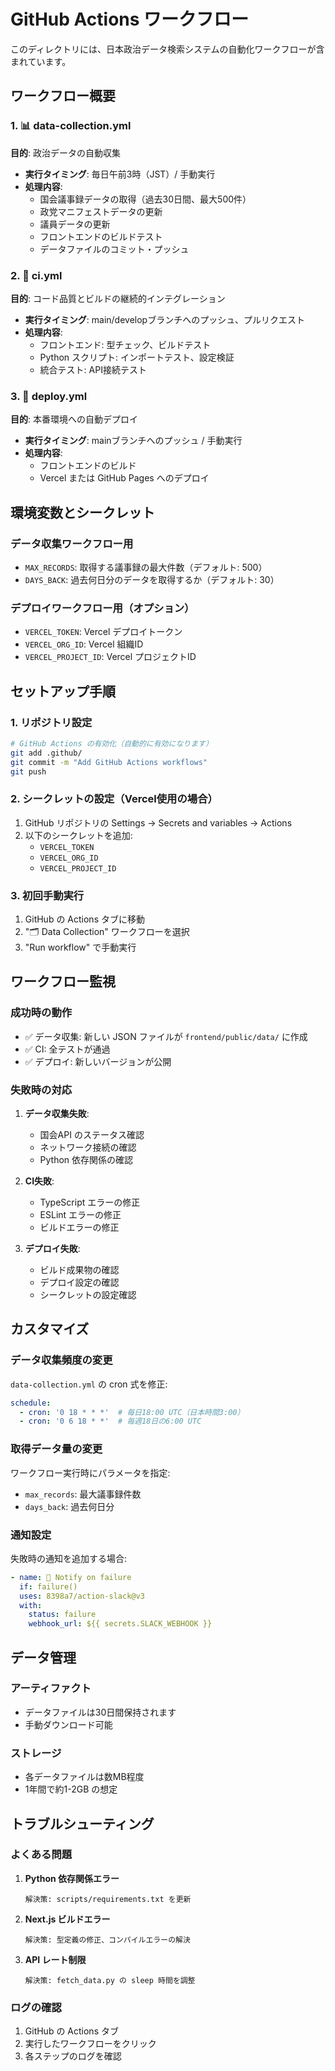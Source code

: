 # GitHub Actions ワークフロー

このディレクトリには、日本政治データ検索システムの自動化ワークフローが含まれています。

## ワークフロー概要

### 1. 📊 data-collection.yml
**目的**: 政治データの自動収集
- **実行タイミング**: 毎日午前3時（JST）/ 手動実行
- **処理内容**:
  - 国会議事録データの取得（過去30日間、最大500件）
  - 政党マニフェストデータの更新
  - 議員データの更新
  - フロントエンドのビルドテスト
  - データファイルのコミット・プッシュ

### 2. 🔧 ci.yml
**目的**: コード品質とビルドの継続的インテグレーション
- **実行タイミング**: main/developブランチへのプッシュ、プルリクエスト
- **処理内容**:
  - フロントエンド: 型チェック、ビルドテスト
  - Python スクリプト: インポートテスト、設定検証
  - 統合テスト: API接続テスト

### 3. 🚀 deploy.yml
**目的**: 本番環境への自動デプロイ
- **実行タイミング**: mainブランチへのプッシュ / 手動実行
- **処理内容**:
  - フロントエンドのビルド
  - Vercel または GitHub Pages へのデプロイ

## 環境変数とシークレット

### データ収集ワークフロー用
- `MAX_RECORDS`: 取得する議事録の最大件数（デフォルト: 500）
- `DAYS_BACK`: 過去何日分のデータを取得するか（デフォルト: 30）

### デプロイワークフロー用（オプション）
- `VERCEL_TOKEN`: Vercel デプロイトークン
- `VERCEL_ORG_ID`: Vercel 組織ID
- `VERCEL_PROJECT_ID`: Vercel プロジェクトID

## セットアップ手順

### 1. リポジトリ設定
```bash
# GitHub Actions の有効化（自動的に有効になります）
git add .github/
git commit -m "Add GitHub Actions workflows"
git push
```

### 2. シークレットの設定（Vercel使用の場合）
1. GitHub リポジトリの Settings → Secrets and variables → Actions
2. 以下のシークレットを追加:
   - `VERCEL_TOKEN`
   - `VERCEL_ORG_ID`
   - `VERCEL_PROJECT_ID`

### 3. 初回手動実行
1. GitHub の Actions タブに移動
2. "🗂️ Data Collection" ワークフローを選択
3. "Run workflow" で手動実行

## ワークフロー監視

### 成功時の動作
- ✅ データ収集: 新しい JSON ファイルが `frontend/public/data/` に作成
- ✅ CI: 全テストが通過
- ✅ デプロイ: 新しいバージョンが公開

### 失敗時の対応
1. **データ収集失敗**:
   - 国会API のステータス確認
   - ネットワーク接続の確認
   - Python 依存関係の確認

2. **CI失敗**:
   - TypeScript エラーの修正
   - ESLint エラーの修正
   - ビルドエラーの修正

3. **デプロイ失敗**:
   - ビルド成果物の確認
   - デプロイ設定の確認
   - シークレットの設定確認

## カスタマイズ

### データ収集頻度の変更
`data-collection.yml` の cron 式を修正:
```yaml
schedule:
  - cron: '0 18 * * *'  # 毎日18:00 UTC（日本時間3:00）
  - cron: '0 6 18 * *'  # 毎週18日の6:00 UTC
```

### 取得データ量の変更
ワークフロー実行時にパラメータを指定:
- `max_records`: 最大議事録件数
- `days_back`: 過去何日分

### 通知設定
失敗時の通知を追加する場合:
```yaml
- name: 📧 Notify on failure
  if: failure()
  uses: 8398a7/action-slack@v3
  with:
    status: failure
    webhook_url: ${{ secrets.SLACK_WEBHOOK }}
```

## データ管理

### アーティファクト
- データファイルは30日間保持されます
- 手動ダウンロード可能

### ストレージ
- 各データファイルは数MB程度
- 1年間で約1-2GB の想定

## トラブルシューティング

### よくある問題

1. **Python 依存関係エラー**
   ```
   解決策: scripts/requirements.txt を更新
   ```

2. **Next.js ビルドエラー**
   ```
   解決策: 型定義の修正、コンパイルエラーの解決
   ```

3. **API レート制限**
   ```
   解決策: fetch_data.py の sleep 時間を調整
   ```

### ログの確認
1. GitHub の Actions タブ
2. 実行したワークフローをクリック
3. 各ステップのログを確認